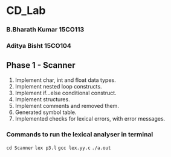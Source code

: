 # CD_Lab

### B.Bharath Kumar 15CO113
### Aditya Bisht 15CO104

## Phase 1 - Scanner
1. Implement char, int and float data types.
2. Implement nested loop constructs.
3. Implement if...else conditional construct.
4. Implement structures.
5. Implement comments and removed them.
6. Generated symbol table.
7. Implemented checks for lexical errors, with error messages.

### Commands to run the lexical analyser in terminal
`cd Scanner`
`lex p3.l`
`gcc lex.yy.c`
`./a.out`


